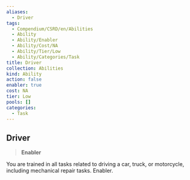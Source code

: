 ```yaml
---
aliases:
  - Driver
tags:
  - Compendium/CSRD/en/Abilities
  - Ability
  - Ability/Enabler
  - Ability/Cost/NA
  - Ability/Tier/Low
  - Ability/Categories/Task
title: Driver
collection: Abilities
kind: Ability
action: false
enabler: true
cost: NA
tier: Low
pools: []
categories:
  - Task
---
```

## Driver  
>**Enabler**
  
You are trained in all tasks related to driving a car, truck, or motorcycle, including mechanical repair tasks. Enabler.
